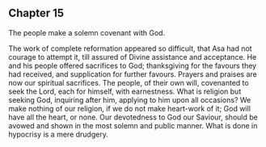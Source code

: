 ## Chapter 15

The people make a solemn covenant with God.

The work of complete reformation appeared so difficult, that Asa had not courage to attempt it, till assured of Divine assistance and acceptance. He and his people offered sacrifices to God; thanksgiving for the favours they had received, and supplication for further favours. Prayers and praises are now our spiritual sacrifices. The people, of their own will, covenanted to seek the Lord, each for himself, with earnestness. What is religion but seeking God, inquiring after him, applying to him upon all occasions? We make nothing of our religion, if we do not make heart-work of it; God will have all the heart, or none. Our devotedness to God our Saviour, should be avowed and shown in the most solemn and public manner. What is done in hypocrisy is a mere drudgery.


